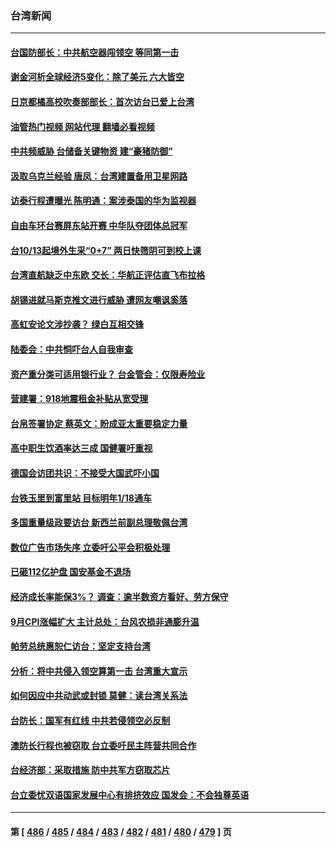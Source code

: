 ### 台湾新闻
---
#### [台国防部长：中共航空器闯领空 等同第一击](../../pages/ncid1349361/n13840387.md?10080045) 
#### [谢金河析全球经济5变化：除了美元 六大皆空](../../pages/ncid1349361/n13840631.md?10080045) 
#### [日京都橘高校吹奏部部长：首次访台已爱上台湾](../../pages/ncid1349361/n13840757.md?10080045) 
#### [油管热门视频 网站代理 翻墙必看视频](http://209.222.30.114:81/youtube.html?10080045)
#### [中共频威胁 台储备关键物资 建“豪猪防御”](../../pages/ncid1349361/n13840681.md?10080045) 
#### [汲取乌克兰经验 唐凤：台湾建置备用卫星网路](../../pages/ncid1349361/n13840477.md?10080045) 
#### [访泰行程遭曝光 陈明通：案涉泰国的华为监视器](../../pages/ncid1349361/n13840199.md?10080045) 
#### [自由车环台赛屏东站开赛 中华队夺团体总冠军](../../pages/ncid1349361/n13840237.md?10080045) 
#### [台10/13起境外生采“0+7” 两日快筛阴可到校上课](../../pages/ncid1349361/n13840213.md?10080045) 
#### [台湾直航缺乏中东欧 交长：华航正评估直飞布拉格](../../pages/ncid1349361/n13840218.md?10080045) 
#### [胡锡进就马斯克推文进行威胁 遭网友嘲讽奚落](../../pages/ncid1349361/n13840172.md?10080045) 
#### [高虹安论文涉抄袭？ 绿白互相交锋](../../pages/ncid1349361/n13840211.md?10080045) 
#### [陆委会：中共恫吓台人自我审查](../../pages/ncid1349361/n13840151.md?10080045) 
#### [资产重分类可适用银行业？ 台金管会：仅限寿险业](../../pages/ncid1349361/n13840149.md?10080045) 
#### [营建署：918地震租金补贴从宽受理](../../pages/ncid1349361/n13840147.md?10080045) 
#### [台帛签署协定 蔡英文：盼成亚太重要稳定力量](../../pages/ncid1349361/n13840159.md?10080045) 
#### [高中职生饮酒率达三成 国健署吁重视](../../pages/ncid1349361/n13840161.md?10080045) 
#### [德国会访团共识：不接受大国武吓小国](../../pages/ncid1349361/n13840164.md?10080045) 
#### [台铁玉里到富里站 目标明年1/18通车](../../pages/ncid1349361/n13840166.md?10080045) 
#### [多国重量级政要访台 新西兰前副总理敬佩台湾](../../pages/ncid1349361/n13839897.md?10080045) 
#### [数位广告市场失序 立委吁公平会积极处理](../../pages/ncid1349361/n13840089.md?10080045) 
#### [已砸112亿护盘 国安基金不退场](../../pages/ncid1349361/n13840085.md?10080045) 
#### [经济成长率能保3%？ 调查：逾半数资方看好、劳方保守](../../pages/ncid1349361/n13840100.md?10080045) 
#### [9月CPI涨幅扩大 主计总处：台风农损非通膨升温](../../pages/ncid1349361/n13840076.md?10080045) 
#### [帕劳总统惠恕仁访台：坚定支持台湾](../../pages/ncid1349361/n13839875.md?10080045) 
#### [分析：将中共侵入领空算第一击 台湾重大宣示](../../pages/ncid1349361/n13839873.md?10080045) 
#### [如何因应中共动武或封锁 莫健：读台湾关系法](../../pages/ncid1349361/n13839768.md?10080045) 
#### [台防长：国军有红线 中共若侵领空必反制](../../pages/ncid1349361/n13839336.md?10080045) 
#### [澳防长行程也被窃取 台立委吁民主阵营共同合作](../../pages/ncid1349361/n13839529.md?10080045) 
#### [台经济部：采取措施 防中共军方窃取芯片](../../pages/ncid1349361/n13839586.md?10080045) 
#### [台立委忧双语国家发展中心有排挤效应 国发会：不会独尊英语](../../pages/ncid1349361/n13839561.md?10080045) 

---
#### 第 [ [486](./486.md?10080045) / [485](./485.md?10080045) / [484](./484.md?10080045) / [483](./483.md?10080045) / [482](./482.md?10080045) / [481](./481.md?10080045) / [480](./480.md?10080045) / [479](./479.md?10080045) ] 页
